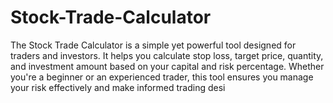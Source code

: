 # Stock-Trade-Calculator
The Stock Trade Calculator is a simple yet powerful tool designed for traders and investors. It helps you calculate stop loss, target price, quantity, and investment amount based on your capital and risk percentage. Whether you're a beginner or an experienced trader, this tool ensures you manage your risk effectively and make informed trading desi
